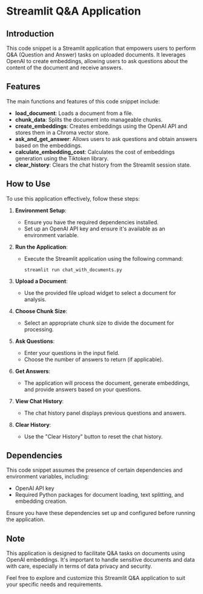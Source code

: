 # Streamlit Q&A Application

## Introduction

This code snippet is a Streamlit application that empowers users to perform Q&A (Question and Answer) tasks on uploaded documents. It leverages OpenAI to create embeddings, allowing users to ask questions about the content of the document and receive answers.

## Features

The main functions and features of this code snippet include:

- **load_document**: Loads a document from a file.
- **chunk_data**: Splits the document into manageable chunks.
- **create_embeddings**: Creates embeddings using the OpenAI API and stores them in a Chroma vector store.
- **ask_and_get_answer**: Allows users to ask questions and obtain answers based on the embeddings.
- **calculate_embedding_cost**: Calculates the cost of embeddings generation using the Tiktoken library.
- **clear_history**: Clears the chat history from the Streamlit session state.

## How to Use

To use this application effectively, follow these steps:

1. **Environment Setup**:
   - Ensure you have the required dependencies installed.
   - Set up an OpenAI API key and ensure it's available as an environment variable.

2. **Run the Application**:
   - Execute the Streamlit application using the following command:
     ```
     streamlit run chat_with_documents.py
     ```

3. **Upload a Document**:
   - Use the provided file upload widget to select a document for analysis.

4. **Choose Chunk Size**:
   - Select an appropriate chunk size to divide the document for processing.

5. **Ask Questions**:
   - Enter your questions in the input field.
   - Choose the number of answers to return (if applicable).

6. **Get Answers**:
   - The application will process the document, generate embeddings, and provide answers based on your questions.

7. **View Chat History**:
   - The chat history panel displays previous questions and answers.

8. **Clear History**:
   - Use the "Clear History" button to reset the chat history.

## Dependencies

This code snippet assumes the presence of certain dependencies and environment variables, including:
- OpenAI API key
- Required Python packages for document loading, text splitting, and embedding creation.

Ensure you have these dependencies set up and configured before running the application.

## Note

This application is designed to facilitate Q&A tasks on documents using OpenAI embeddings. It's important to handle sensitive documents and data with care, especially in terms of data privacy and security.

Feel free to explore and customize this Streamlit Q&A application to suit your specific needs and requirements.



